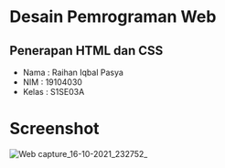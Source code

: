 # Desain Pemrograman Web
## Penerapan HTML dan CSS
* Nama : Raihan Iqbal Pasya
* NIM : 19104030
* Kelas : S1SE03A

# Screenshot
![Web capture_16-10-2021_232752_](https://user-images.githubusercontent.com/72422130/137595058-90cd9078-cb9a-4d20-b3eb-d887cbc14372.jpeg)
